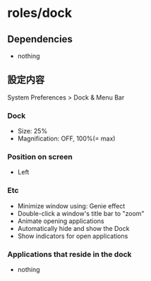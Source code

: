 # roles/dock



## Dependencies
- nothing



## 設定内容
System Preferences > Dock & Menu Bar


### Dock
- Size: 25%
- Magnification: OFF, 100%(= max)


### Position on screen
- Left


### Etc
- Minimize window using: Genie effect
- Double-click a window's title bar to "zoom"
- Animate opening applications
- Automatically hide and show the Dock
- Show indicators for open applications


### Applications that reside in the dock
- nothing

